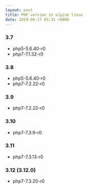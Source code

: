 ```yaml
---
layout: post
title: PHP version in alpine linux
date: 2019-09-17 05:31 +0000
---
```


### 3.7
* php5-5.6.40-r0
* php7-7.1.32-r0

### 3.8
* php5-5.6.40-r0
* php7-7.2.22-r0


### 3.9
* php7-7.2.22-r0


### 3.10
* php7-7.3.9-r0

### 3.11
* php7-7.3.13-r0

### 3.12 (3.12.0)
* php7-7.3.20-r0
